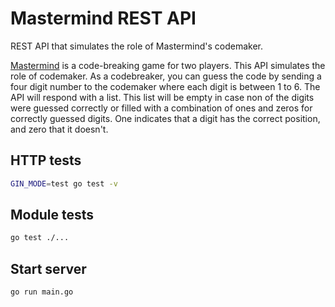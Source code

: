 # Mastermind REST API
REST API that simulates the role of Mastermind's codemaker.

[Mastermind](https://en.wikipedia.org/wiki/Mastermind_(board_game)) is a code-breaking game for two players. This API simulates the role of codemaker. As a codebreaker, you can guess the code by sending a four digit number to the codemaker where each digit is between 1 to 6. The API will respond with a list. This list will be empty in case non of the digits were guessed correctly or filled with a combination of ones and zeros for correctly guessed digits. One indicates that a digit has the correct position, and zero that it doesn't.

## HTTP tests

```bash
GIN_MODE=test go test -v
```

## Module tests

```bash
go test ./...
```

## Start server

```bash
go run main.go
```